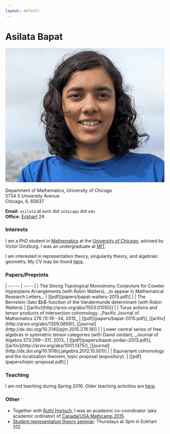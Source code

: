 ```yaml
---
layout: default
---
```


# Asilata Bapat

<img id="mypicture" src="assets/asilata-bapat.jpg" alt="Asilata Bapat"/>

Department of Mathematics, University of Chicago  
5734 S University Avenue  
Chicago, IL 60637

**Email:** `asilata` at `math` dot `uchicago` dot `edu`  
**Office:** [Eckhart](https://maps.uchicago.edu/?location=Eckhart+Hall) 2A

### Interests
I am a PhD student in [Mathematics](http://math.uchicago.edu/) at the [University of Chicago](http://www.uchicago.edu/), advised by Victor Ginzburg.
I was an undergraduate at [MIT](http://web.mit.edu).

I am interested in representation theory, singularity theory, and algebraic geometry.
My CV may be found [here](assets/bapat-cv.pdf).

### Papers/Preprints
<div class="bibliography">
| :-----                                                                                                                            | :----                                                                                                                                           |
| The Strong Topological Monodromy Conjecture for Coxeter Hyperplane Arrangements (with Robin Walters), _to appear in Mathematical Research Letters_.                | [[pdf](papers/bapat-walters-2015.pdf)]                                                                                                          |
| The Bernstein-Sato $b$-function of the Vandermonde determinant (with Robin Walters)                                               | [[arXiv](http://arxiv.org/abs/1503.01055)]                                                                                                      |
| Torus actions and tensor products of intersection cohomology, _Pacific Journal of Mathematics 276 (1):19--34, 2015_               | [[pdf](papers/bapat-2015.pdf)], [[arXiv](http://arxiv.org/abs/1309.0859)], [[journal](http://dx.doi.org/10.2140/pjm.2015.276.19)]               |
| Lower central series of free algebras in symmetric tensor categories (with David Jordan), _Journal of Algebra 373:299--311, 2013_ | [[pdf](papers/bapat-jordan-2013.pdf)], [[arXiv](http://arxiv.org/abs/1001.1375)], [[journal](http://dx.doi.org/10.1016/j.jalgebra.2012.10.001)] |
| Equivariant cohomology and the localization theorem, topic proposal (expository).                                                 | [[pdf](papers/topic-proposal.pdf)]                                                                                                              |
</div>

### Teaching
I am not teaching during Spring 2016.
Older teaching activities are [here](teaching/).

### Other
* Together with [Ruthi Hortsch](http://math.mit.edu/~rhortsch/), I was an academic co-coordinator (aka academic ordinator) of [Canada/USA Mathcamp 2015](http://www.mathcamp.org/2015).
* [Student representation theory seminar](seminars/studentreptheory): Thursdays at 3pm in Eckhart 312.

